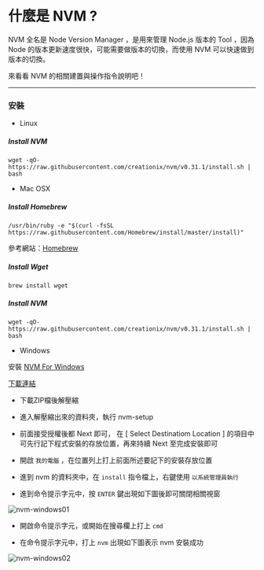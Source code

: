 什麼是 NVM ?
============

NVM 全名是 Node Version Manager ，是用來管理 Node.js 版本的 Tool ，因為 Node 的版本更新速度很快，可能需要做版本的切換，而使用 NVM 可以快速做到版本的切換。

來看看 NVM 的相關建置與操作指令說明吧！


--------

### 安裝

- Linux

##### Install NVM
```
wget -qO- https://raw.githubusercontent.com/creationix/nvm/v0.31.1/install.sh | bash
```

- Mac OSX

##### Install Homebrew
```
/usr/bin/ruby -e "$(curl -fsSL https://raw.githubusercontent.com/Homebrew/install/master/install)"
```

參考網站：[Homebrew](http://brew.sh/)

##### Install Wget
```
brew install wget
```

##### Install NVM
```
wget -qO- https://raw.githubusercontent.com/creationix/nvm/v0.31.1/install.sh | bash
```

- Windows

安裝 [NVM For Windows](https://github.com/coreybutler/nvm-windows)

[下載連結](https://github.com/coreybutler/nvm-windows/releases)

* 下載ZIP檔後解壓縮

* 進入解壓縮出來的資料夾，執行 nvm-setup

* 前面接受授權後都 Next 即可， 在 [ Select Destinatiom Location ] 的項目中可先行記下程式安裝的存放位置，再來持續 Next 至完成安裝即可

* 開啟 `我的電腦` ，在位置列上打上前面所述要記下的安裝存放位置

* 進到 nvm 的資料夾中，在 `install` 指令檔上，右鍵使用 `以系統管理員執行`

* 進到命令提示字元中，按 `ENTER` 鍵出現如下圖後即可關閉相關視窗

![nvm-windows01]()

* 開啟命令提示字元，或開始在搜尋欄上打上 `cmd`

* 在命令提示字元中，打上 `nvm` 出現如下圖表示 nvm 安裝成功

![nvm-windows02]()
